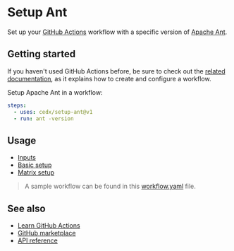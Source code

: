 # Setup Ant
Set up your [GitHub Actions](https://docs.github.com/en/actions) workflow 
with a specific version of [Apache Ant](https://ant.apache.org).

## Getting started
If you haven't used GitHub Actions before, be sure to check out the [related documentation](https://docs.github.com/en/actions/quickstart), 
as it explains how to create and configure a workflow.

Setup Apache Ant in a workflow:

```yaml
steps:
  - uses: cedx/setup-ant@v1
  - run: ant -version
```

## Usage
- [Inputs](usage/inputs.md)
- [Basic setup](usage/basic-setup.md)
- [Matrix setup](usage/matrix-setup.md)

> A sample workflow can be found in this [workflow.yaml](https://github.com/cedx/setup-ant/blob/main/example/workflow.yaml) file.

## See also
- [Learn GitHub Actions](https://docs.github.com/en/actions/learn-github-actions)
- [GitHub marketplace](https://github.com/marketplace/actions/setup-ant)
- [API reference](api/)
